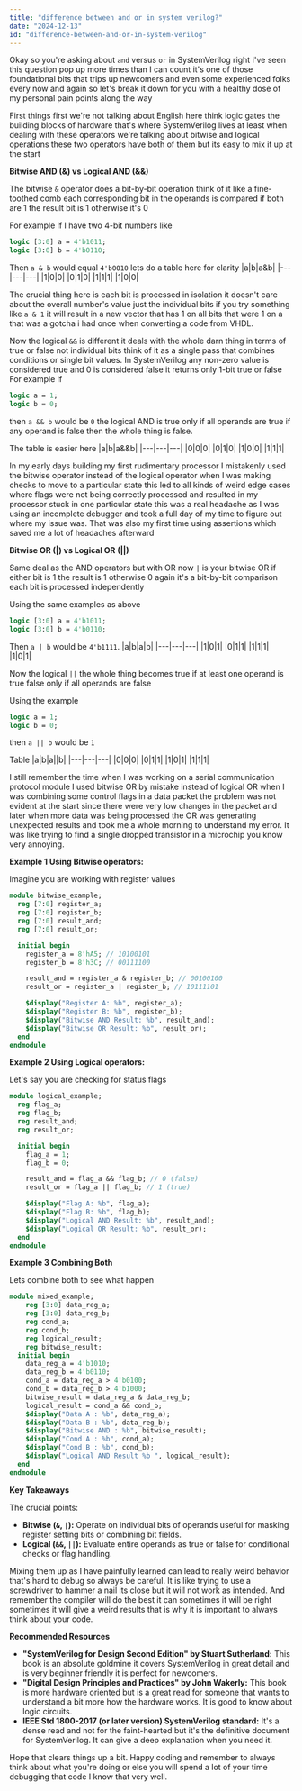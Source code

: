 ```yaml
---
title: "difference between and or in system verilog?"
date: "2024-12-13"
id: "difference-between-and-or-in-system-verilog"
---
```


Okay so you're asking about `and` versus `or` in SystemVerilog right I've seen this question pop up more times than I can count it's one of those foundational bits that trips up newcomers and even some experienced folks every now and again so let's break it down for you with a healthy dose of my personal pain points along the way

First things first we're not talking about English here think logic gates the building blocks of hardware that's where SystemVerilog lives at least when dealing with these operators we're talking about bitwise and logical operations these two operators have both of them but its easy to mix it up at the start

**Bitwise AND (&) vs Logical AND (&&)**

The bitwise `&` operator does a bit-by-bit operation think of it like a fine-toothed comb each corresponding bit in the operands is compared if both are 1 the result bit is 1 otherwise it's 0

For example if I have two 4-bit numbers like

```systemverilog
logic [3:0] a = 4'b1011;
logic [3:0] b = 4'b0110;
```
Then `a & b` would equal `4'b0010` lets do a table here for clarity
|a|b|a&b|
|---|---|---|
|1|0|0|
|0|1|0|
|1|1|1|
|1|0|0|

The crucial thing here is each bit is processed in isolation it doesn't care about the overall number's value just the individual bits if you try something like `a & 1` it will result in a new vector that has 1 on all bits that were 1 on a that was a gotcha i had once when converting a code from VHDL.

Now the logical `&&` is different it deals with the whole darn thing in terms of true or false not individual bits  think of it as a single pass that combines conditions or single bit values. In SystemVerilog any non-zero value is considered true and 0 is considered false it returns only 1-bit true or false
For example if

```systemverilog
logic a = 1;
logic b = 0;
```
then `a && b` would be `0` the logical AND is true only if all operands are true if any operand is false then the whole thing is false.

The table is easier here
|a|b|a&&b|
|---|---|---|
|0|0|0|
|0|1|0|
|1|0|0|
|1|1|1|

In my early days building my first rudimentary processor I mistakenly used the bitwise operator instead of the logical operator when I was making checks to move to a particular state this led to all kinds of weird edge cases where flags were not being correctly processed and resulted in my processor stuck in one particular state this was a real headache as I was using an incomplete debugger and took a full day of my time to figure out where my issue was. That was also my first time using assertions which saved me a lot of headaches afterward

**Bitwise OR (|) vs Logical OR (||)**

Same deal as the AND operators but with OR now `|` is your bitwise OR if either bit is 1 the result is 1 otherwise 0  again it's a bit-by-bit comparison each bit is processed independently

Using the same examples as above
```systemverilog
logic [3:0] a = 4'b1011;
logic [3:0] b = 4'b0110;
```
Then `a | b` would be `4'b1111`.
|a|b|a\|b|
|---|---|---|
|1|0|1|
|0|1|1|
|1|1|1|
|1|0|1|

Now the logical `||` the whole thing becomes true if at least one operand is true  false only if all operands are false

Using the example
```systemverilog
logic a = 1;
logic b = 0;
```
then `a || b` would be `1`

Table
|a|b|a\|\|b|
|---|---|---|
|0|0|0|
|0|1|1|
|1|0|1|
|1|1|1|

I still remember the time when I was working on a serial communication protocol module I used bitwise OR by mistake instead of logical OR when I was combining some control flags in a data packet the problem was not evident at the start since there were very low changes in the packet and later when more data was being processed the OR was generating unexpected results and took me a whole morning to understand my error. It was like trying to find a single dropped transistor in a microchip you know very annoying.

**Example 1 Using Bitwise operators:**

Imagine you are working with register values
```systemverilog
module bitwise_example;
  reg [7:0] register_a;
  reg [7:0] register_b;
  reg [7:0] result_and;
  reg [7:0] result_or;

  initial begin
    register_a = 8'hA5; // 10100101
    register_b = 8'h3C; // 00111100

    result_and = register_a & register_b; // 00100100
    result_or = register_a | register_b; // 10111101

    $display("Register A: %b", register_a);
    $display("Register B: %b", register_b);
    $display("Bitwise AND Result: %b", result_and);
    $display("Bitwise OR Result: %b", result_or);
  end
endmodule
```

**Example 2 Using Logical operators:**

Let's say you are checking for status flags
```systemverilog
module logical_example;
  reg flag_a;
  reg flag_b;
  reg result_and;
  reg result_or;

  initial begin
    flag_a = 1;
    flag_b = 0;

    result_and = flag_a && flag_b; // 0 (false)
    result_or = flag_a || flag_b; // 1 (true)

    $display("Flag A: %b", flag_a);
    $display("Flag B: %b", flag_b);
    $display("Logical AND Result: %b", result_and);
    $display("Logical OR Result: %b", result_or);
  end
endmodule
```

**Example 3 Combining Both**

Lets combine both to see what happen

```systemverilog
module mixed_example;
    reg [3:0] data_reg_a;
    reg [3:0] data_reg_b;
    reg cond_a;
    reg cond_b;
    reg logical_result;
    reg bitwise_result;
  initial begin
    data_reg_a = 4'b1010;
    data_reg_b = 4'b0110;
    cond_a = data_reg_a > 4'b0100;
    cond_b = data_reg_b > 4'b1000;
    bitwise_result = data_reg_a & data_reg_b;
    logical_result = cond_a && cond_b;
    $display("Data A : %b", data_reg_a);
    $display("Data B : %b", data_reg_b);
    $display("Bitwise AND : %b", bitwise_result);
    $display("Cond A : %b", cond_a);
    $display("Cond B : %b", cond_b);
    $display("Logical AND Result %b ", logical_result);
  end
endmodule
```

**Key Takeaways**

The crucial points:

*   **Bitwise (`&`, `|`):**  Operate on individual bits of operands useful for masking register setting bits or combining bit fields.
*   **Logical (`&&`, `||`):** Evaluate entire operands as true or false for conditional checks or flag handling.

Mixing them up as I have painfully learned can lead to really weird behavior that's hard to debug so always be careful. It is like trying to use a screwdriver to hammer a nail its close but it will not work as intended.
And remember the compiler will do the best it can sometimes it will be right sometimes it will give a weird results that is why it is important to always think about your code.

**Recommended Resources**

*   **"SystemVerilog for Design Second Edition" by Stuart Sutherland:** This book is an absolute goldmine it covers SystemVerilog in great detail and is very beginner friendly it is perfect for newcomers.
*   **"Digital Design Principles and Practices" by John Wakerly:** This book is more hardware oriented but is a great read for someone that wants to understand a bit more how the hardware works. It is good to know about logic circuits.
*   **IEEE Std 1800-2017 (or later version) SystemVerilog standard:** It's a dense read and not for the faint-hearted but it's the definitive document for SystemVerilog. It can give a deep explanation when you need it.

Hope that clears things up a bit. Happy coding and remember to always think about what you're doing or else you will spend a lot of your time debugging that code I know that very well.
